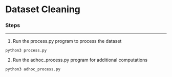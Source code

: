 # Dataset Cleaning
### Steps
---
1. Run the process.py program to process the dataset
```
python3 process.py
```
2. Run the adhoc_process.py program for additional computations
```
python3 adhoc_process.py
```